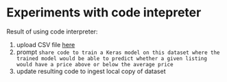 # Experiments with code intepreter

Result of using code interpreter:
1. upload CSV file [here](https://www.kaggle.com/datasets/dgomonov/new-york-city-airbnb-open-data)
2. prompt `share code to train a Keras model on this dataset where the trained model would be able to predict whether a given listing would have a price above or below the average price`
3. update resulting code to ingest local copy of dataset


